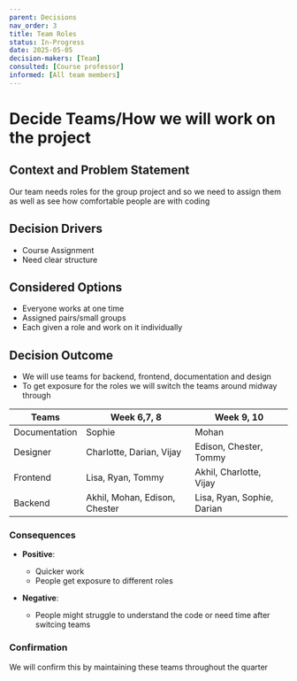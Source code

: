 ```yaml
---
parent: Decisions
nav_order: 3
title: Team Roles
status: In-Progress
date: 2025-05-05
decision-makers: [Team]
consulted: [Course professor]
informed: [All team members]
---
```


# Decide Teams/How we will work on the project

## Context and Problem Statement

Our team needs roles for the group project and so we need to assign them as well as see how comfortable people are with coding

## Decision Drivers

* Course Assignment
* Need clear structure


## Considered Options

* Everyone works at one time
* Assigned pairs/small groups
* Each given a role and work on it individually

## Decision Outcome
* We will use teams for backend, frontend, documentation and design
* To get exposure for the roles we will switch the teams around midway through

| Teams | Week 6,7, 8| Week 9, 10|
| ------- | ------------- | ---------- |
| Documentation | Sophie | Mohan |
| Designer | Charlotte, Darian, Vijay | Edison, Chester, Tommy |
| Frontend | Lisa, Ryan, Tommy | Akhil, Charlotte, Vijay |
| Backend | Akhil, Mohan, Edison, Chester | Lisa, Ryan, Sophie, Darian |



### Consequences

* **Positive**:
  - Quicker work
  - People get exposure to different roles

* **Negative**:
  - People might struggle to understand the code or need time after switcing teams

### Confirmation
We will confirm this by maintaining these teams throughout the quarter
